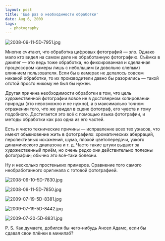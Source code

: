 ```yaml
---
layout: post
title: 'Ещё раз о необходимости обработки'
date: Aug 6, 2009
tags:
  - photography
---
```


![2008-09-11-5D-7951.jpg](upload://2008-09-11-5D-7951.jpg)

Многие считают, что обработка цифровых фотографий — зло. Однако мало кто видел на самом деле не обработанную фотографию. Съёмка в джипег — это ведь тоже обработка, но фиксированная и сделанная процессором камеры лишь с небольшим (и довольно слепым) влиянием пользователя. Если бы в камерах не делалось совсем никакой обработки, то их производители давно бы разорились — такой отстой просто никому не был бы нужен.

<!--more-->

Другая причина необходимости обработки в том, что цель художественной фотографии вовсе не в достоверном копировании природы (это невозможно и не нужно), а в максимально точном отражении того, что же увидел в сцене фотограф, его чувств и тому подобного. Достигается это всё с помощью языка фотографии, и методы обработки как раз одна из его частей.

Есть и чисто технические причины — исправление всех тех ужасов, что имеют обыкновение жить в фотографиях: хроматических аберраций, перспективных искажений, шума, плохой цветопередачи, узкого динамического диапазона и т. д. Часто такие штуки выдают за художественный приём, но очень редко они действительно полезны фотографии; обычно это всё-таки болезни.

Ну и несколько простеньких примеров. Сравнение того самого необработанного оригинала с готовой фотографией.

![2008-09-10-5D-7830.jpg](upload://2008-09-10-5D-7830.jpg)

![2008-09-11-5D-7850.jpg](upload://2008-09-11-5D-7850.jpg)

![2009-07-19-5D-8381.jpg](upload://2009-07-19-5D-8381.jpg)

![2009-07-19-5D-8442.jpg](upload://2009-07-19-5D-8442.jpg)

![2009-07-20-5D-8831.jpg](upload://2009-07-20-5D-8831.jpg)

P. S. Как думаете, добился бы чего-нибудь Ансел Адамс, если бы сдавал свои плёнки в минилаб?
